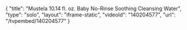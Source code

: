 {
    "title": "Mustela 10.14 fl. oz. Baby No-Rinse Soothing Cleansing Water",
    "type": "solo",
    "layout": "iframe-static",
    "videoId": "140204577",
    "url": "\/tvpembed\/140204577"
}